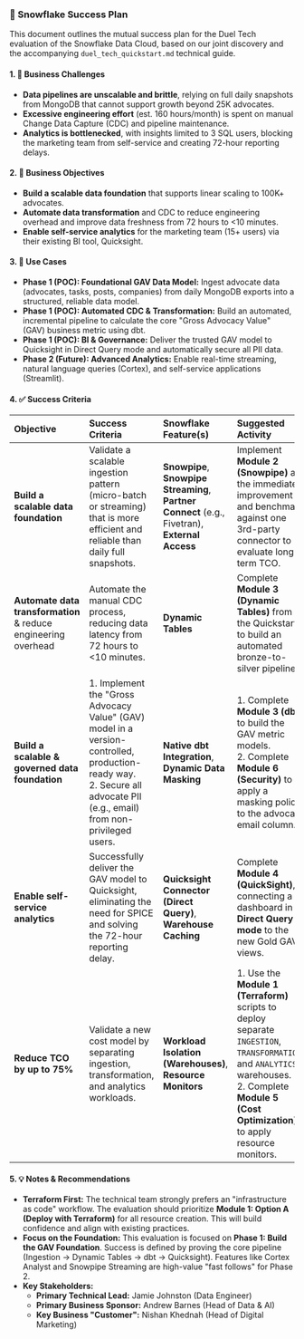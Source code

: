 ### 🧩 Snowflake Success Plan

This document outlines the mutual success plan for the Duel Tech evaluation of the Snowflake Data Cloud, based on our joint discovery and the accompanying `duel_tech_quickstart.md` technical guide.

#### 1. 🚨 Business Challenges
* **Data pipelines are unscalable and brittle**, relying on full daily snapshots from MongoDB that cannot support growth beyond 25K advocates.
* **Excessive engineering effort** (est. 160 hours/month) is spent on manual Change Data Capture (CDC) and pipeline maintenance.
* **Analytics is bottlenecked**, with insights limited to 3 SQL users, blocking the marketing team from self-service and creating 72-hour reporting delays.

#### 2. 🎯 Business Objectives
* **Build a scalable data foundation** that supports linear scaling to 100K+ advocates.
* **Automate data transformation** and CDC to reduce engineering overhead and improve data freshness from 72 hours to <10 minutes.
* **Enable self-service analytics** for the marketing team (15+ users) via their existing BI tool, Quicksight.


#### 3. 🧠 Use Cases
* **Phase 1 (POC): Foundational GAV Data Model:** Ingest advocate data (advocates, tasks, posts, companies) from daily MongoDB exports into a structured, reliable data model.
* **Phase 1 (POC): Automated CDC & Transformation:** Build an automated, incremental pipeline to calculate the core "Gross Advocacy Value" (GAV) business metric using dbt.
* **Phase 1 (POC): BI & Governance:** Deliver the trusted GAV model to Quicksight in Direct Query mode and automatically secure all PII data.
* **Phase 2 (Future): Advanced Analytics:** Enable real-time streaming, natural language queries (Cortex), and self-service applications (Streamlit).

#### 4. ✅ Success Criteria

| Objective | Success Criteria | Snowflake Feature(s) | Suggested Activity |
|:---|:---|:---|:---|
| **Build a scalable data foundation** | Validate a scalable ingestion pattern (micro-batch or streaming) that is more efficient and reliable than daily full snapshots. | **Snowpipe**, **Snowpipe Streaming**, **Partner Connect** (e.g., Fivetran), **External Access** | Implement **Module 2 (Snowpipe)** as the immediate improvement and benchmark against one 3rd-party connector to evaluate long-term TCO. |
| **Automate data transformation** & reduce engineering overhead | Automate the manual CDC process, reducing data latency from 72 hours to <10 minutes. | **Dynamic Tables** | Complete **Module 3 (Dynamic Tables)** from the Quickstart to build an automated bronze-to-silver pipeline. |
| **Build a scalable & governed data foundation** | 1. Implement the "Gross Advocacy Value" (GAV) model in a version-controlled, production-ready way. <br> 2. Secure all advocate PII (e.g., email) from non-privileged users. | **Native dbt Integration**, **Dynamic Data Masking** | 1. Complete **Module 3 (dbt)** to build the GAV metric models. <br> 2. Complete **Module 6 (Security)** to apply a masking policy to the advocate email column. |
| **Enable self-service analytics** | Successfully deliver the GAV model to Quicksight, eliminating the need for SPICE and solving the 72-hour reporting delay. | **Quicksight Connector (Direct Query)**, **Warehouse Caching** | Complete **Module 4 (QuickSight)**, connecting a dashboard in **Direct Query mode** to the new Gold GAV views. |
| **Reduce TCO by up to 75%** | Validate a new cost model by separating ingestion, transformation, and analytics workloads. | **Workload Isolation (Warehouses)**, **Resource Monitors** | 1. Use the **Module 1 (Terraform)** scripts to deploy separate `INGESTION`, `TRANSFORMATION`, and `ANALYTICS` warehouses. <br> 2. Complete **Module 5 (Cost Optimization)** to apply resource monitors. |

#### 5. 💡 Notes & Recommendations
* **Terraform First:** The technical team strongly prefers an "infrastructure as code" workflow. The evaluation should prioritize **Module 1: Option A (Deploy with Terraform)** for all resource creation. This will build confidence and align with existing practices.
* **Focus on the Foundation:** This evaluation is focused on **Phase 1: Build the GAV Foundation**. Success is defined by proving the core pipeline (Ingestion -> Dynamic Tables -> dbt -> Quicksight). Features like Cortex Analyst and Snowpipe Streaming are high-value "fast follows" for Phase 2.
* **Key Stakeholders:**
    * **Primary Technical Lead:** Jamie Johnston (Data Engineer)
    * **Primary Business Sponsor:** Andrew Barnes (Head of Data & AI)
    * **Key Business "Customer":** Nishan Khednah (Head of Digital Marketing)
